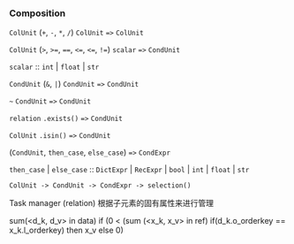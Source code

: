 ### Composition

`ColUnit` (`+`, `-`, `*`, `/`) `ColUnit` `=>` `ColUnit`

`ColUnit` (`>`, `>=`, `==`, `<=`, `<=`, `!=`) `scalar` `=>` `CondUnit`

`scalar` :: `int` | `float` | `str` 

`CondUnit` (`&`, `|`) `CondUnit` `=>` `CondUnit`

`~` `CondUnit` `=>` `CondUnit`

`relation` `.exists()` `=>` `CondUnit`

`ColUnit` `.isin()` `=>` `CondUnit`

(`CondUnit`, `then_case`, `else_case`) `=>` `CondExpr`

`then_case` | `else_case` :: `DictExpr` | `RecExpr` | `bool` | `int` | `float` | `str` 

`ColUnit -> CondUnit -> CondExpr -> selection()`

Task manager (relation) 根据子元素的固有属性来进行管理

[comment]: <> (run interpret progs/test.sdql)

sum(<d_k, d_v> in data) if (0 < (sum (<x_k, x_v> in ref) if(d_k.o_orderkey == x_k.l_orderkey) then x_v else 0)



